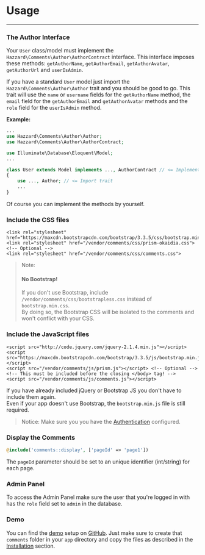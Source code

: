 # Usage

<hr>

### The Author Interface

Your `User` class/model must implement the `Hazzard\Comments\Author\AuthorContract` interface. This interface imposes these methods: `getAuthorName`, `getAuthorEmail`, `getAuthorAvatar`, `getAuthorUrl` and `userIsAdmin`. <br>

If you have a standard `User` model just import the `Hazzard\Comments\Author\Author` trait and you should be good to go. This trait will use the `name` or `username` fields for the `getAuthorName` method, the `email` field for the `getAuthorEmail` and `getAuthorAvatar` methods and the `role` field for the `userIsAdmin` method.

__Example:__
```php
...
use Hazzard\Comments\Author\Author;
use Hazzard\Comments\Author\AuthorContract;

use Illuminate\Database\Eloquent\Model;
...

class User extends Model implements ..., AuthorContract // <= Implement interface
{
    use ..., Author; // <= Import trait
    ...
}
```

Of course you can implement the methods by yourself.

### Include the CSS files

```markup
<link rel="stylesheet" href="https://maxcdn.bootstrapcdn.com/bootstrap/3.3.5/css/bootstrap.min.css">
<link rel="stylesheet" href="/vendor/comments/css/prism-okaidia.css"> <!-- Optional -->
<link rel="stylesheet" href="/vendor/comments/css/comments.css">
```

> Note: 
> #### No Bootstrap!
> If you don't use Bootstrap, include `/vendor/comments/css/bootstrapless.css` instead of `bootstrap.min.css`.<br>
> By doing so, the Bootstrap CSS will be isolated to the comments and won't conflict with your CSS.

<style>.callout-info p:first-child { display: none; }</style>

### Include the JavaScript files

```markup
<script src="http://code.jquery.com/jquery-2.1.4.min.js"></script>
<script src="https://maxcdn.bootstrapcdn.com/bootstrap/3.3.5/js/bootstrap.min.js"></script>
<script src="/vendor/comments/js/prism.js"></script> <!-- Optional -->
<!-- This must be included before the closing </body> tag! -->
<script src="/vendor/comments/js/comments.js"></script> 
```

If you have already included jQuery or Bootstrap JS you don't have to include them again. <br>
Even if your app doesn't use Bootstrap, the `bootstrap.min.js` file is still required.

> Notice: 
> Make sure you you have the [Authentication](authentication.md) configured.

### Display the Comments

```php
@include('comments::display', ['pageId' => 'page1'])
```

The `pageId` parameter should be set to an unique identifier (int/string) for each page. 

### Admin Panel

To access the Admin Panel make sure the user that you're logged in with has the `role` field set to `admin` in the database.

### Demo

You can find the [demo](http://laravel-comments.demo.hazzardweb.com/) setup on [GitHub](https://github.com/hazzardweb/laravel-comments-demo). Just make sure to create that `comments` folder in your `app` directory and copy the files as described in the [Installation](installation.md) section.
